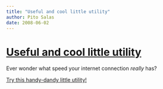 ```yaml
---
title: "Useful and cool little utility"
author: Pito Salas
date: 2008-06-02
---
```

# [Useful and cool little utility](None)




Ever wonder what speed your internet connection _really_ has?

[Try this handy-dandy little
utility!](<http://www.internetfrog.com/mypc/speedtest/>)


